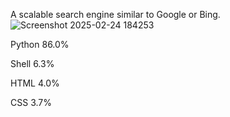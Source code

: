 A scalable search engine similar to Google or Bing.
![Screenshot 2025-02-24 184253](https://github.com/user-attachments/assets/fe8b6443-deb0-47ff-93a3-b33e3f598303)

Python
86.0%
 
Shell
6.3%
 
HTML
4.0%
 
CSS
3.7%

